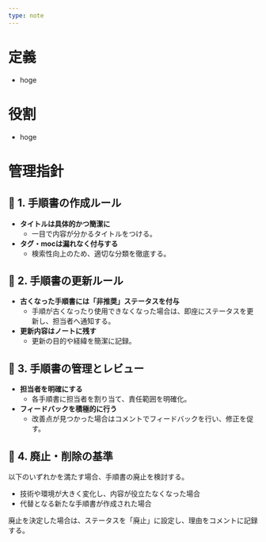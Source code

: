 ```yaml
---
type: note
---
```

# 定義
- hoge

# 役割
- hoge

# 管理指針

## 📝 1. 手順書の作成ルール
- **タイトルは具体的かつ簡潔に**
    - 一目で内容が分かるタイトルをつける。
- **タグ・mocは漏れなく付与する**
    - 検索性向上のため、適切な分類を徹底する。

## 🔄 2. 手順書の更新ルール
- **古くなった手順書には「非推奨」ステータスを付与**
    - 手順が古くなったり使用できなくなった場合は、即座にステータスを更新し、担当者へ通知する。
- **更新内容はノートに残す**
    - 更新の目的や経緯を簡潔に記録。

## 📌 3. 手順書の管理とレビュー
- **担当者を明確にする**
    - 各手順書に担当者を割り当て、責任範囲を明確化。
- **フィードバックを積極的に行う**
    - 改善点が見つかった場合はコメントでフィードバックを行い、修正を促す。

## 🚫 4. 廃止・削除の基準
以下のいずれかを満たす場合、手順書の廃止を検討する。

- 技術や環境が大きく変化し、内容が役立たなくなった場合
- 代替となる新たな手順書が作成された場合

廃止を決定した場合は、ステータスを「廃止」に設定し、理由をコメントに記録する。